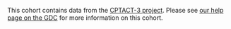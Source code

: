 This cohort contains data from the [CPTACT-3 project](https://gdc.cancer.gov/about-gdc/contributed-genomic-data-cancer-research/clinical-proteomic-tumor-analysis-consortium-cptac). Please see [our help page on the GDC](https://ucsc-xena.gitbook.io/project/public-data-we-host/gdc) for more information on this cohort.

